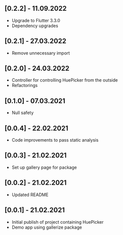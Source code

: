 ## [0.2.2] - 11.09.2022

- Upgrade to Flutter 3.3.0
- Dependency upgrades

## [0.2.1] - 27.03.2022

- Remove unnecessary import

## [0.2.0] - 24.03.2022

- Controller for controlling HuePicker from the outside
- Refactorings

## [0.1.0] - 07.03.2021

- Null safety

## [0.0.4] - 22.02.2021

- Code improvements to pass static analysis

## [0.0.3] - 21.02.2021

- Set up gallery page for package

## [0.0.2] - 21.02.2021

- Updated README

## [0.0.1] - 21.02.2021

- Initial publish of project containing HuePicker
- Demo app using gallerize package
